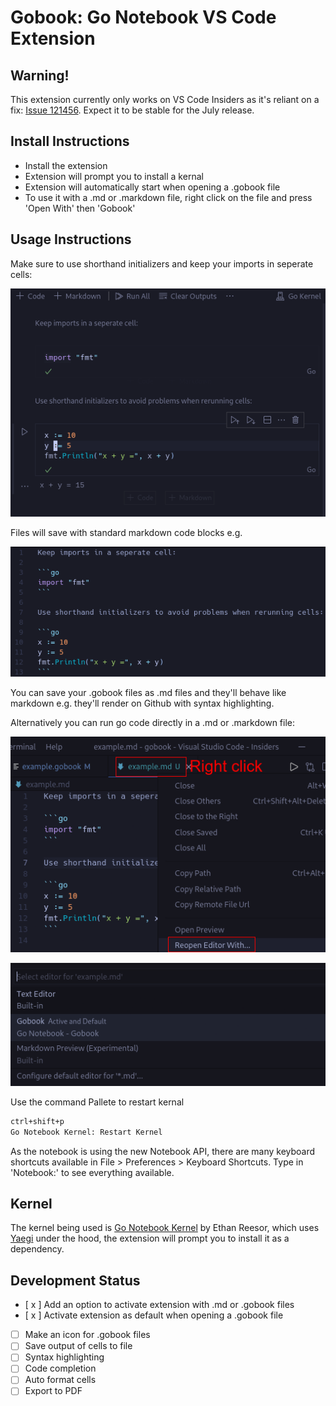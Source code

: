 # Gobook: Go Notebook VS Code Extension

## Warning!
This extension currently only works on VS Code Insiders as it's reliant on a fix:
[Issue 121456](https://github.com/microsoft/vscode/issues/121456). Expect it to be stable for the July release.

## Install Instructions
- Install the extension
- Extension will prompt you to install a kernal
- Extension will automatically start when opening a .gobook file
- To use it with a .md or .markdown file, right click on the file  and press 'Open With' then 'Gobook'


## Usage Instructions

Make sure to use shorthand initializers and keep your imports in seperate cells:

![usage](images/usage.png)

Files will save with standard markdown code blocks e.g.

![md](images/md.png)

You can save your .gobook files as .md files and they'll behave like markdown e.g. they'll render on Github with syntax highlighting.

Alternatively you can run go code directly in a .md or .markdown file:

![rightclick](images/rightclick.png)

![select](images/select.png)

Use the command Pallete to restart kernal
```markdown
ctrl+shift+p
Go Notebook Kernel: Restart Kernel
```

As the notebook is using the new Notebook API, there are many keyboard shortcuts available in File > Preferences > Keyboard Shortcuts. Type in 'Notebook:' to see everything available.

## Kernel
The kernel being used is [Go Notebook Kernel](https://marketplace.visualstudio.com/items?itemName=ethan-reesor.go-notebook-kernel) by Ethan Reesor, which uses [Yaegi](https://github.com/traefik/yaegi) under the hood, the extension will prompt you to install it as a dependency.



## Development Status
- [ x ] Add an option to activate extension with .md or .gobook files
- [ x ] Activate extension as default when opening a .gobook file
- [   ] Make an icon for .gobook files
- [   ] Save output of cells to file
- [   ] Syntax highlighting
- [   ] Code completion
- [   ] Auto format cells
- [   ] Export to PDF
